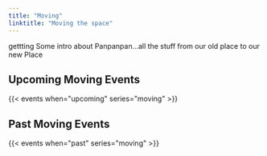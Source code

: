 ```yaml
---
title: "Moving"
linktitle: "Moving the space"
---
```



gettting Some intro about Panpanpan...all the stuff from our old place to our new Place

## Upcoming Moving Events
{{< events when="upcoming" series="moving" >}}

## Past Moving Events
{{< events when="past" series="moving" >}}
